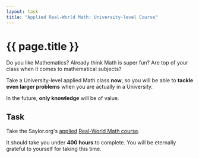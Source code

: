 ```yaml
---
layout: task
title: "Applied Real-World Math: University-level Course"
---
```

{{ page.title }}
================

Do you like Mathematics? Already think Math is super fun?
Are top of your class when it comes to mathematical subjects?

Take a University-level applied Math class **now**, so you will be able
to **tackle even larger problems** when you are actually in a University.

In the future, **only knowledge** will be of value.

Task
----
Take the Saylor.org's
[applied](http://en.wikipedia.org/wiki/Applied_science)
[Real-World Math course](http://www.saylor.org/courses/rwm101/).

It should take you under **400 hours** to complete.
You will be eternally grateful to yourself for taking this time.
